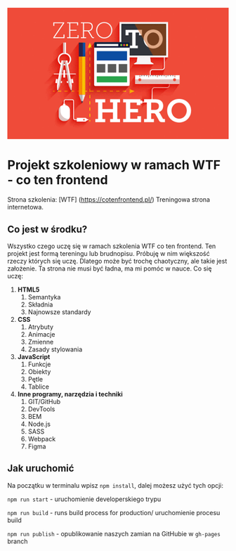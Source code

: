 ![learn](./GitHub/readme.gif)

# Projekt szkoleniowy w ramach WTF - co ten frontend
Strona szkolenia: [WTF] (https://cotenfrontend.pl/)
Treningowa strona internetowa.

## Co jest w środku?
Wszystko czego uczę się w ramach szkolenia WTF co ten frontend. Ten projekt jest formą tereningu 
lub brudnopisu. Próbuję w nim większość rzeczy których się uczę. Dlatego może być trochę chaotyczny,
ale takie jest założenie. Ta strona nie musi być ładna, ma mi pomóc w nauce.
Co się uczę:
1. **HTML5**
   1. Semantyka
   2. Składnia
   3. Najnowsze standardy
2. **CSS**
   1. Atrybuty
   2. Animacje 
   3. Zmienne
   4. Zasady stylowania
3. **JavaScript**
   1. Funkcje
   2. Obiekty
   3. Pętle
   4. Tablice
4. **Inne programy, narzędzia i techniki**
   1. GIT/GitHub
   2. DevTools
   3. BEM
   4. Node.js
   5. SASS
   6. Webpack
   7. Figma


## Jak uruchomić

Na początku w terminalu wpisz  `npm install`,
dalej możesz użyć tych opcji:

`npm run start` - uruchomienie developerskiego trypu

`npm run build` - runs build process for production/ uruchomienie procesu build

`npm run publish` - opublikowanie naszych zamian na GitHubie w  `gh-pages` branch

